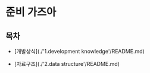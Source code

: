 # 준비 가즈아

## 목차
* [개발상식](./'1.development knowledge'/README.md)

* [자료구조](./'2.data structure'/README.md)
